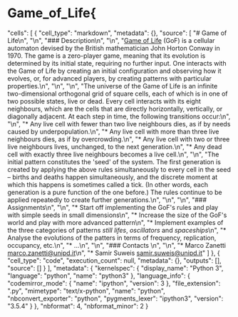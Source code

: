 # Game_of_Life{
 "cells": [
  {
   "cell_type": "markdown",
   "metadata": {},
   "source": [
    "# Game of Life\n",
    "\n",
    "### Description\n",
    "\n",
    "[Game of Life](http://en.wikipedia.org/wiki/Conway's_Game_of_Life) (GoF) is a cellular automaton devised by the British mathematician John Horton Conway in 1970. The game is a zero-player game, meaning that its evolution is determined by its initial state, requiring no further input. One interacts with the Game of Life by creating an initial configuration and observing how it evolves, or, for advanced players, by creating patterns with particular properties.\n",
    "\n",
    "\n",
    "The universe of the Game of Life is an infinite two-dimensional orthogonal grid of square cells, each of which is in one of two possible states, live or dead. Every cell interacts with its eight neighbours, which are the cells that are directly horizontally, vertically, or diagonally adjacent. At each step in time, the following transitions occur:\n",
    "\n",
    "* Any live cell with fewer than two live neighbours dies, as if by needs caused by underpopulation.\n",
    "* Any live cell with more than three live neighbours dies, as if by overcrowding.\n",
    "* Any live cell with two or three live neighbours lives, unchanged, to the next generation.\n",
    "* Any dead cell with exactly three live neighbours becomes a live cell.\n",
    "\n",
    "The initial pattern constitutes the 'seed' of the system. The first generation is created by applying the above rules simultaneously to every cell in the seed – births and deaths happen simultaneously, and the discrete moment at which this happens is sometimes called a tick. (In other words, each generation is a pure function of the one before.) The rules continue to be applied repeatedly to create further generations.\n",
    "\n",
    "\n",
    "### Assignments\n",
    "\n",
    "* Start off implementing the GoF's rules and play with simple seeds in small dimensions\n",
    "* Increase the size of the GoF's world and play with more advanced pattern\n",
    "* Implement examples of the three categories of patterns *still lifes*, *oscillators* and *spaceships*\n",
    "* Analyse the evolutions of the patters in terms of frequency, replication, occupancy, etc.\n",
    "* ...\n",
    "\n",
    "### Contacts \n",
    "\n",
    "* Marco Zanetti <marco.zanetti@unipd.it>\n",
    "* Samir Suweis <samir.suweis@unipd.it>"
   ]
  },
  {
   "cell_type": "code",
   "execution_count": null,
   "metadata": {},
   "outputs": [],
   "source": []
  }
 ],
 "metadata": {
  "kernelspec": {
   "display_name": "Python 3",
   "language": "python",
   "name": "python3"
  },
  "language_info": {
   "codemirror_mode": {
    "name": "ipython",
    "version": 3
   },
   "file_extension": ".py",
   "mimetype": "text/x-python",
   "name": "python",
   "nbconvert_exporter": "python",
   "pygments_lexer": "ipython3",
   "version": "3.5.4"
  }
 },
 "nbformat": 4,
 "nbformat_minor": 2
}

